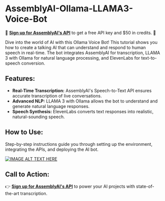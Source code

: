 # AssemblyAI-Ollama-LLAMA3-Voice-Bot

🔑 **[Sign up for AssemblyAI's API](https://www.assemblyai.com/?utm_source=github&utm_medium=referral&utm_campaign=smitha)** to get a free API key and $50 in credits. 🔑

Dive into the world of AI with this Ollama Voice Bot! This tutorial shows you how to create a talking AI that can understand and respond to human speech in real-time. The bot integrates AssemblyAI for transcription, LLAMA 3 with Ollama for natural language processing, and ElevenLabs for text-to-speech conversion.

## Features:
- **Real-Time Transcription:** AssemblyAI's Speech-to-Text API ensures accurate transcription of live conversations.
- **Advanced NLP:** LLAMA 3 with Ollama allows the bot to understand and generate natural language responses.
- **Speech Synthesis:** ElevenLabs converts text responses into realistic, natural-sounding speech.

## How to Use:
Step-by-step instructions guide you through setting up the environment, integrating the APIs, and deploying the AI bot.


[![IMAGE ALT TEXT HERE](https://img.youtube.com/vi/6ghNRkVNODo/0.jpg)](https://www.youtube.com/watch?v=6ghNRkVNODo)

## Call to Action:
👉 **[Sign up for AssemblyAI's API](https://www.assemblyai.com/?utm_source=github&utm_medium=referral&utm_campaign=smitha)** to power your AI projects with state-of-the-art transcription.
